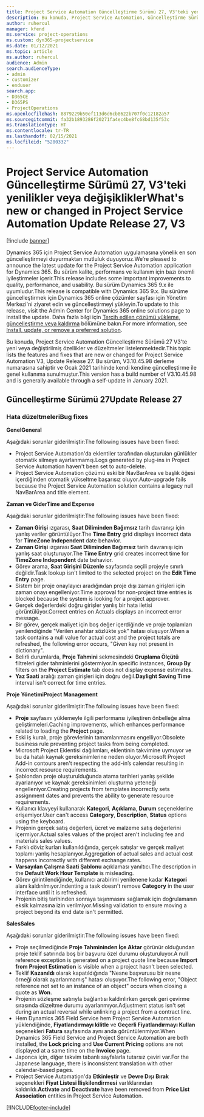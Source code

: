 ```yaml
---
title: Project Service Automation Güncelleştirme Sürümü 27, V3'teki yenilikler veya değişiklikler
description: Bu konuda, Project Service Automation, Güncelleştirme Sürümü 27, V3'teki özellikler ve düzeltmeler listelenir.
author: ruhercul
manager: kfend
ms.service: project-operations
ms.custom: dyn365-projectservice
ms.date: 01/12/2021
ms.topic: article
ms.author: ruhercul
audience: Admin
search.audienceType:
- admin
- customizer
- enduser
search.app:
- D365CE
- D365PS
- ProjectOperations
ms.openlocfilehash: 8879229b50ef113d6d6cb8622b707f0c12182a57
ms.sourcegitcommit: fa32b1893286f20271fa4ec4be8fc68bd135f53c
ms.translationtype: HT
ms.contentlocale: tr-TR
ms.lasthandoff: 02/15/2021
ms.locfileid: "5280332"
---
```

# <a name="whats-new-or-changed-in-project-service-automation-update-release-27-v3"></a><span data-ttu-id="efcea-103">Project Service Automation Güncelleştirme Sürümü 27, V3'teki yenilikler veya değişiklikler</span><span class="sxs-lookup"><span data-stu-id="efcea-103">What's new or changed in Project Service Automation Update Release 27, V3</span></span>

[!include [banner](../includes/psa-now-project-operations.md)]

<span data-ttu-id="efcea-104">Dynamics 365 için Project Service Automation uygulamasına yönelik en son güncelleştirmeyi duyurmaktan mutluluk duyuyoruz.</span><span class="sxs-lookup"><span data-stu-id="efcea-104">We’re pleased to announce the latest update for the Project Service Automation application for Dynamics 365.</span></span> <span data-ttu-id="efcea-105">Bu sürüm kalite, performans ve kullanım için bazı önemli iyileştirmeler içerir.</span><span class="sxs-lookup"><span data-stu-id="efcea-105">This release includes some important improvements to quality, performance, and usability.</span></span> <span data-ttu-id="efcea-106">Bu sürüm Dynamics 365 9.x ile uyumludur.</span><span class="sxs-lookup"><span data-stu-id="efcea-106">This release is compatible with Dynamics 365 9.x.</span></span> <span data-ttu-id="efcea-107">Bu sürüme güncelleştirmek için Dynamics 365 online çözümler sayfası için Yönetim Merkezi'ni ziyaret edin ve güncelleştirmeyi yükleyin.</span><span class="sxs-lookup"><span data-stu-id="efcea-107">To update to this release, visit the Admin Center for Dynamics 365 online solutions page to install the update.</span></span> <span data-ttu-id="efcea-108">Daha fazla bilgi için [Tercih edilen çözümü yükleme, güncelleştirme veya kaldırma](https://docs.microsoft.com/power-platform/admin/install-remove-preferred-solution) bölümüne bakın.</span><span class="sxs-lookup"><span data-stu-id="efcea-108">For more information, see [Install, update, or remove a preferred solution](https://docs.microsoft.com/power-platform/admin/install-remove-preferred-solution).</span></span>

<span data-ttu-id="efcea-109">Bu konuda, Project Service Automation Güncelleştirme Sürümü 27 V3'te yeni veya değiştirilmiş özellikler ve düzeltmeler listelenmektedir.</span><span class="sxs-lookup"><span data-stu-id="efcea-109">This topic lists the features and fixes that are new or changed for Project Service Automation V3, Update Release 27.</span></span> <span data-ttu-id="efcea-110">Bu sürüm, V3.10.45.98 derleme numarasına sahiptir ve Ocak 2021 tarihinde kendi kendine güncelleştirme ile genel kullanıma sunulmuştur.</span><span class="sxs-lookup"><span data-stu-id="efcea-110">This version has a build number of V3.10.45.98 and is generally available through a self-update in January 2021.</span></span>

## <a name="update-release-27"></a><span data-ttu-id="efcea-111">Güncelleştirme Sürümü 27</span><span class="sxs-lookup"><span data-stu-id="efcea-111">Update Release 27</span></span>

### <a name="bug-fixes"></a><span data-ttu-id="efcea-112">Hata düzeltmeleri</span><span class="sxs-lookup"><span data-stu-id="efcea-112">Bug fixes</span></span>

<span data-ttu-id="efcea-113">**Genel**</span><span class="sxs-lookup"><span data-stu-id="efcea-113">**General**</span></span>

<span data-ttu-id="efcea-114">Aşağıdaki sorunlar giderilmiştir:</span><span class="sxs-lookup"><span data-stu-id="efcea-114">The following issues have been fixed:</span></span>

- <span data-ttu-id="efcea-115">Project Service Automation'da eklentiler tarafından oluşturulan günlükler otomatik silmeye ayarlanmamış.</span><span class="sxs-lookup"><span data-stu-id="efcea-115">Logs generated by plug-ins in Project Service Automation haven't been set to auto-delete.</span></span>
- <span data-ttu-id="efcea-116">Project Service Automation çözümü eski bir NavBarArea ve başlık öğesi içerdiğinden otomatik yükseltme başarısız oluyor.</span><span class="sxs-lookup"><span data-stu-id="efcea-116">Auto-upgrade fails because the Project Service Automation solution contains a legacy null NavBarArea and title element.</span></span>

<span data-ttu-id="efcea-117">**Zaman ve Gider**</span><span class="sxs-lookup"><span data-stu-id="efcea-117">**Time and Expense**</span></span>

<span data-ttu-id="efcea-118">Aşağıdaki sorunlar giderilmiştir:</span><span class="sxs-lookup"><span data-stu-id="efcea-118">The following issues have been fixed:</span></span>

- <span data-ttu-id="efcea-119">**Zaman Girişi** ızgarası, **Saat Diliminden Bağımsız** tarih davranışı için yanlış veriler görüntülüyor.</span><span class="sxs-lookup"><span data-stu-id="efcea-119">The **Time Entry** grid displays incorrect data for **TimeZone Independent** date behavior.</span></span>
- <span data-ttu-id="efcea-120">**Zaman Girişi** ızgarası **Saat Diliminden Bağımsız** tarih davranışı için yanlış saat oluşturuyor.</span><span class="sxs-lookup"><span data-stu-id="efcea-120">The **Time Entry** grid creates incorrect time for **TimeZone Independent** date behavior.</span></span>
- <span data-ttu-id="efcea-121">Görev arama, **Saat Girişini Düzenle** sayfasında seçili projeyle sınırlı değildir.</span><span class="sxs-lookup"><span data-stu-id="efcea-121">Task lookup isn't limited to the selected project on the **Edit Time Entry** page.</span></span>
- <span data-ttu-id="efcea-122">Sistem bir proje onaylayıcı aradığından proje dışı zaman girişleri için zaman onayı engelleniyor.</span><span class="sxs-lookup"><span data-stu-id="efcea-122">Time approval for non-project time entries is blocked because the system is looking for a project approver.</span></span>
- <span data-ttu-id="efcea-123">Gerçek değerlerdeki doğru girişler yanlış bir hata iletisi görüntülüyor.</span><span class="sxs-lookup"><span data-stu-id="efcea-123">Correct entries on Actuals displays an incorrect error message.</span></span>
- <span data-ttu-id="efcea-124">Bir görev, gerçek maliyet için boş değer içerdiğinde ve proje toplamları yenilendiğinde "Verilen anahtar sözlükte yok" hatası oluşuyor.</span><span class="sxs-lookup"><span data-stu-id="efcea-124">When a task contains a null value for actual cost and the project totals are refreshed, the following error occurs, "Given key not present in dictionary".</span></span>
- <span data-ttu-id="efcea-125">Belirli durumlarda, **Proje Tahmini** sekmesindeki **Gruplama Ölçütü** filtreleri gider tahminlerini göstermiyor.</span><span class="sxs-lookup"><span data-stu-id="efcea-125">In specific instances, **Group By** filters on the **Project Estimate** tab does not display expense estimates.</span></span>
- <span data-ttu-id="efcea-126">**Yaz Saati** aralığı zaman girişleri için doğru değil.</span><span class="sxs-lookup"><span data-stu-id="efcea-126">**Daylight Saving Time** interval isn't correct for time entries.</span></span>

<span data-ttu-id="efcea-127">**Proje Yönetimi**</span><span class="sxs-lookup"><span data-stu-id="efcea-127">**Project Management**</span></span>

<span data-ttu-id="efcea-128">Aşağıdaki sorunlar giderilmiştir:</span><span class="sxs-lookup"><span data-stu-id="efcea-128">The following issues have been fixed:</span></span>

- <span data-ttu-id="efcea-129">**Proje** sayfasını yüklemeyle ilgili performansı iyileştiren önbelleğe alma geliştirmeleri.</span><span class="sxs-lookup"><span data-stu-id="efcea-129">Caching improvements, which enhances performance related to loading the **Project** page.</span></span>
- <span data-ttu-id="efcea-130">Eski iş kuralı, proje görevlerinin tamamlanmasını engelliyor.</span><span class="sxs-lookup"><span data-stu-id="efcea-130">Obsolete business rule preventing project tasks from being completed.</span></span>
- <span data-ttu-id="efcea-131">Microsoft Project Eklentisi dağılımları, eklentinin takvimine uymuyor ve bu da hatalı kaynak gereksinimlerine neden oluyor.</span><span class="sxs-lookup"><span data-stu-id="efcea-131">Microsoft Project Add-in contours aren't respecting the add-in’s calendar resulting in incorrect resource requirements.</span></span>
- <span data-ttu-id="efcea-132">Şablondan proje oluşturulduğunda atama tarihleri yanlış şekilde ayarlanıyor ve kaynak gereksinimleri oluşturma yeteneği engelleniyor.</span><span class="sxs-lookup"><span data-stu-id="efcea-132">Creating projects from templates incorrectly sets assignment dates and prevents the ability to generate resource requirements.</span></span>
- <span data-ttu-id="efcea-133">Kullanıcı klavyeyi kullanarak **Kategori**, **Açıklama**, **Durum** seçeneklerine erişemiyor.</span><span class="sxs-lookup"><span data-stu-id="efcea-133">User can't access **Category**, **Description**, **Status** options using the keyboard.</span></span>
- <span data-ttu-id="efcea-134">Projenin gerçek satış değerleri, ücret ve malzeme satış değerlerini içermiyor.</span><span class="sxs-lookup"><span data-stu-id="efcea-134">Actual sales values of the project aren't including fee and materials sales values.</span></span>
- <span data-ttu-id="efcea-135">Farklı döviz kurları kullanıldığında, gerçek satışlar ve gerçek maliyet toplamı yanlış hesaplanıyor.</span><span class="sxs-lookup"><span data-stu-id="efcea-135">Aggregation of actual sales and actual cost happens incorrectly with different exchange rates.</span></span>
- <span data-ttu-id="efcea-136">**Varsayılan Çalışma Saati Şablonu** açıklaması yanıltıcı.</span><span class="sxs-lookup"><span data-stu-id="efcea-136">The description in the **Default Work Hour Template** is misleading.</span></span>
- <span data-ttu-id="efcea-137">Görev girintilendiğinde, kullanıcı arabirimi yenilenene kadar **Kategori** alanı kaldırılmıyor.</span><span class="sxs-lookup"><span data-stu-id="efcea-137">Indenting a task doesn't remove **Category** in the user interface until it is refreshed.</span></span>
- <span data-ttu-id="efcea-138">Projenin bitiş tarihinden sonraya taşınmasını sağlamak için doğrulamanın eksik kalmasına izin verilmiyor.</span><span class="sxs-lookup"><span data-stu-id="efcea-138">Missing validation to ensure moving a project beyond its end date isn't permitted.</span></span>

<span data-ttu-id="efcea-139">**Sales**</span><span class="sxs-lookup"><span data-stu-id="efcea-139">**Sales**</span></span>

<span data-ttu-id="efcea-140">Aşağıdaki sorunlar giderilmiştir:</span><span class="sxs-lookup"><span data-stu-id="efcea-140">The following issues have been fixed:</span></span>

- <span data-ttu-id="efcea-141">Proje seçilmediğinde **Proje Tahmininden İçe Aktar** görünür olduğundan proje teklif satırında boş bir başvuru özel durumu oluşturuluyor.</span><span class="sxs-lookup"><span data-stu-id="efcea-141">A null reference exception is generated on a project quote line because **Import from Project Estimation** is visible when a project hasn't been selected.</span></span>
- <span data-ttu-id="efcea-142">Teklif **Kazanıldı** olarak kapatıldığında "Nesne başvurusu bir nesne örneği olarak ayarlanmamış" hatası oluşuyor.</span><span class="sxs-lookup"><span data-stu-id="efcea-142">The following error, "Object reference not set to an instance of an object" occurs when closing a quote as **Won**.</span></span>
- <span data-ttu-id="efcea-143">Projenin sözleşme satırıyla bağlantısı kaldırılırken gerçek geri çevirme sırasında düzeltme durumu ayarlanmıyor.</span><span class="sxs-lookup"><span data-stu-id="efcea-143">Adjustment status isn't set during an actual reversal while unlinking a project from a contract line.</span></span>
- <span data-ttu-id="efcea-144">Hem Dynamics 365 Field Service hem Project Service Automation yüklendiğinde, **Fiyatlandırmayı kilitle** ve **Geçerli Fiyatlandırmayı Kullan** seçenekleri **Fatura** sayfasında aynı anda görüntülenmiyor.</span><span class="sxs-lookup"><span data-stu-id="efcea-144">When Dynamics 365 Field Service and Project Service Automation are both installed, the **Lock pricing** and **Use Current Pricing** options are not displayed at a same time on the **Invoice** page.</span></span>
- <span data-ttu-id="efcea-145">Japonca için, diğer takvim tabanlı sayfalarla tutarsız çeviri var.</span><span class="sxs-lookup"><span data-stu-id="efcea-145">For the Japanese language, there is inconsistent translation with other calendar-based pages.</span></span>
- <span data-ttu-id="efcea-146">Project Service Automation'da **Etkinleştir** ve **Devre Dışı Bırak** seçenekleri **Fiyat Listesi İlişkilendirmesi** varlıklarından kaldırıldı.</span><span class="sxs-lookup"><span data-stu-id="efcea-146">**Activate** and **Deactivate** have been removed from **Price List Association** entities in Project Service Automation.</span></span>


[!INCLUDE[footer-include](../includes/footer-banner.md)]
